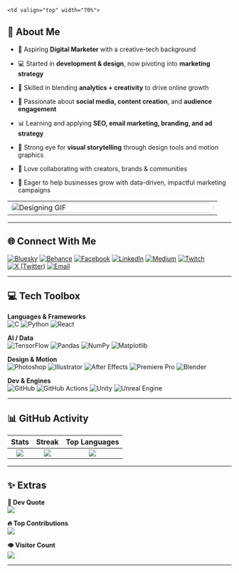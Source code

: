 <table>
 
    <td valign="top" width="70%">

## 💼 About Me

- 🎯 Aspiring **Digital Marketer** with a creative-tech background  
- 💻 Started in **development & design**, now pivoting into **marketing strategy**  
- 🧠 Skilled in blending **analytics + creativity** to drive online growth  
- 📱 Passionate about **social media, content creation**, and **audience engagement**  
- 📊 Learning and applying **SEO, email marketing, branding, and ad strategy**  
- 🎨 Strong eye for **visual storytelling** through design tools and motion graphics  
- 🤝 Love collaborating with creators, brands & communities  
- 🚀 Eager to help businesses grow with data-driven, impactful marketing campaigns  

    </td>
    <td width="30%">
      <img src="https://media0.giphy.com/media/v1.Y2lkPTc5MGI3NjExdGl1azE4NDZzeW1veWNlMzFleTU5Y25qMThsaXg0ZDA1b2l6dGJybyZlcD12MV9pbnRlcm5hbF9naWZfYnlfaWQmY3Q9Zw/o9ngTPVYW4qo8/giphy.gif" alt="Designing GIF" width="100%" style="border-radius: 12px;">
    </td>
 
</table>

---

## 🌐 Connect With Me

[![Bluesky](https://img.shields.io/badge/Bluesky-0285FF?style=for-the-badge&logo=bluesky&logoColor=white)](https://bsky.app/profile/senthuran-lk.bsky.social)
[![Behance](https://img.shields.io/badge/Behance-1769FF?style=for-the-badge&logo=behance&logoColor=white)](https://behance.net/SENTHURANLK)
[![Facebook](https://img.shields.io/badge/Facebook-1877F2?style=for-the-badge&logo=facebook&logoColor=white)](https://facebook.com/lksenthuran)
[![LinkedIn](https://img.shields.io/badge/LinkedIn-0077B5?style=for-the-badge&logo=linkedin&logoColor=white)](https://www.linkedin.com/in/senthuran-lk)
[![Medium](https://img.shields.io/badge/Medium-12100E?style=for-the-badge&logo=medium&logoColor=white)](https://medium.com/@@lksenthuran)
[![Twitch](https://img.shields.io/badge/Twitch-9146FF?style=for-the-badge&logo=twitch&logoColor=white)](https://twitch.tv/senthuran_lk)
[![X (Twitter)](https://img.shields.io/badge/X-black?style=for-the-badge&logo=x&logoColor=white)](https://x.com/@LKSENTHURAN)
[![Email](https://img.shields.io/badge/Email-D14836?style=for-the-badge&logo=gmail&logoColor=white)](mailto:lksenthuran333@gmail.com)

---

## 💻 Tech Toolbox

**Languages & Frameworks**  
![C](https://img.shields.io/badge/C-00599C?style=flat&logo=c&logoColor=white)
![Python](https://img.shields.io/badge/Python-3670A0?style=flat&logo=python&logoColor=ffdd54)
![React](https://img.shields.io/badge/React-20232A?style=flat&logo=react&logoColor=61DAFB)

**AI / Data**  
![TensorFlow](https://img.shields.io/badge/TensorFlow-FF6F00?style=flat&logo=tensorflow&logoColor=white)
![Pandas](https://img.shields.io/badge/Pandas-150458?style=flat&logo=pandas&logoColor=white)
![NumPy](https://img.shields.io/badge/NumPy-013243?style=flat&logo=numpy&logoColor=white)
![Matplotlib](https://img.shields.io/badge/Matplotlib-ffffff?style=flat&logo=matplotlib&logoColor=black)

**Design & Motion**  
![Photoshop](https://img.shields.io/badge/Photoshop-31A8FF?style=flat&logo=adobe%20photoshop&logoColor=white)
![Illustrator](https://img.shields.io/badge/Illustrator-FF9A00?style=flat&logo=adobe%20illustrator&logoColor=white)
![After Effects](https://img.shields.io/badge/After%20Effects-9999FF?style=flat&logo=adobe%20after%20effects&logoColor=white)
![Premiere Pro](https://img.shields.io/badge/Premiere%20Pro-9999FF?style=flat&logo=adobe%20premiere%20pro&logoColor=white)
![Blender](https://img.shields.io/badge/Blender-F5792A?style=flat&logo=blender&logoColor=white)

**Dev & Engines**  
![GitHub](https://img.shields.io/badge/GitHub-121011?style=flat&logo=github&logoColor=white)
![GitHub Actions](https://img.shields.io/badge/GitHub%20Actions-2671E5?style=flat&logo=githubactions&logoColor=white)
![Unity](https://img.shields.io/badge/Unity-000000?style=flat&logo=unity&logoColor=white)
![Unreal Engine](https://img.shields.io/badge/Unreal-313131?style=flat&logo=unrealengine&logoColor=white)

---

## 📊 GitHub Activity

| Stats | Streak | Top Languages |
|:--:|:--:|:--:|
| ![](https://github-readme-stats.vercel.app/api?username=SENTHURAN-LK&theme=dark&hide_border=false) | ![](https://nirzak-streak-stats.vercel.app/?user=SENTHURAN-LK&theme=dark&hide_border=false) | ![](https://github-readme-stats.vercel.app/api/top-langs/?username=SENTHURAN-LK&theme=dark&hide_border=false&layout=compact) |

---

## ✨ Extras

**📜 Dev Quote**  
![](https://quotes-github-readme.vercel.app/api?type=vertical&theme=radical)

**🔥 Top Contributions**  
![](https://github-contributor-stats.vercel.app/api?username=SENTHURAN-LK&limit=5&theme=dark&combine_all_yearly_contributions=true)

**👁 Visitor Count**  
[![](https://visitcount.itsvg.in/api?id=SENTHURAN-LK&icon=1&color=0)](https://visitcount.itsvg.in)

---

<!-- Designed with ❤️ using GPRM (https://gprm.itsvg.in) -->
